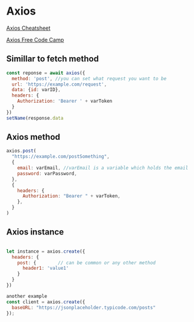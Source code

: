 # Axios

[Axios Cheatsheet](https://gist.github.com/joshuaquek/c259497db73d596517522c1820f480a6)

[Axios Free Code Camp](https://www.freecodecamp.org/news/how-to-use-axios-with-react/)

## Simillar to fetch method

```js
const reponse = await axios({
  method: 'post', //you can set what request you want to be
  url: 'https://example.com/request',
  data: {id: varID},
  headers: {
    Authorization: 'Bearer ' + varToken
  }
})
setName(response.data

```

## Axios method

```js
axios.post(
  "https://example.com/postSomething",
  {
    email: varEmail, //varEmail is a variable which holds the email
    password: varPassword,
  },
  {
    headers: {
      Authorization: "Bearer " + varToken,
    },
  }
)
```

## Axios instance

```js

let instance = axios.create({
  headers: {
    post: {        // can be common or any other method
      header1: 'value1'
    }
  }
})

another example
const client = axios.create({
  baseURL: "https://jsonplaceholder.typicode.com/posts"
});
```
